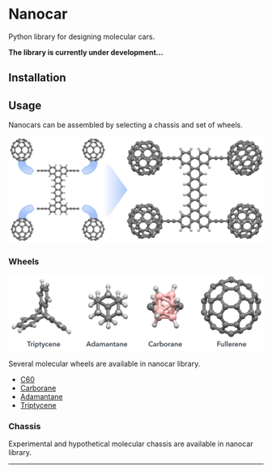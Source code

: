Nanocar
=======
Python library for designing molecular cars.

**The library is currently under development...**

Installation
------------

Usage
-----

Nanocars can be assembled by selecting a chassis and set of wheels.
<p align="center"> <img src="docs/assets/img/nanocar-build.PNG"> </p>

### Wheels
<p align="center"> <img src="docs/assets/img/wheels.png"> </p>

Several molecular wheels are available in nanocar library.
-   [C60][C60]
-   [Carborane][Carborane]
-   [Adamantane][Adamantane]
-   [Triptycene][Triptycene]

### Chassis
Experimental and hypothetical molecular chassis are available in nanocar library.

---
[Carborane]: https://en.wikipedia.org/wiki/Carborane
[C60]: https://en.wikipedia.org/wiki/Buckminsterfullerene
[Adamantane]: https://en.wikipedia.org/wiki/Adamantane
[Triptycene]: https://en.wikipedia.org/wiki/Triptycene
